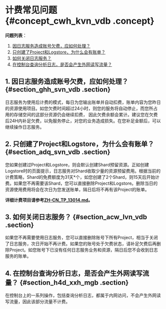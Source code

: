 # 计费常见问题 {#concept_cwh_kvn_vdb .concept}

**问题列表**：

1.  [因日志服务造成账号欠费，应如何处理？](#)
2.  [只创建了Project和Logstore，为什么会有账单？](#)
3.  [如何关闭日志服务？](#)
4.  [在控制台查询分析日志，是否会产生外网读写流量？](#)

## 1. 因日志服务造成账号欠费，应如何处理？ {#section_ghh_svn_vdb .section}

日志服务为使用后计费的模式，每日为您输出账单并自动扣费，账单内容为您昨日的资源使用项目。如您欠费时间超过24小时，则您的服务将自动停止，而您所占用的存储空间的这部分资源仍会继续扣费， 因此欠费余额会累计。建议您在欠费后24H内补足欠费，以免服务停止，对您的业务造成损失。在您补足金额后，可以继续操作日志服务。

## 2. 只创建了Project和Logstore，为什么会有账单？ {#section_adq_svn_vdb .section}

您如果创建过Project和Logstore，则会默认创建Shard预留资源。正如创建Logstore时的页面提示，日志服务对Shard收取少量的资源预留费用。根据当前的计费策略，Shard的免费额度为31天\*个，如您创建了2个Shard，则15天后开始计费。如果您不再需要该Shard，您可以直接删除Project和Logstore。删除当日的资源使用费用将会在次日为您发送账单，隔日后将不再有该Project的账单。

**详细计费项目请参考[ZH-CN\_TP\_13014.md](intl.zh-CN/产品定价/计费方式.md)。**

## 3. 如何关闭日志服务？ {#section_acw_lvn_vdb .section}

如果您不再需要使用日志服务，您可以直接删除账号下所有Project，相当于关闭了日志服务，次日开始不再计费。如果您的账号处于欠费状态，请补足欠费后再删除Project。如您账号下已没有任何日志服务业务和资源，隔日后您不会收到日志服务的账单。

## 4. 在控制台查询分析日志，是否会产生外网读写流量？ {#section_h4d_xxh_mgb .section}

在控制台上的一系列操作，包括查询分析日志，都属于内网访问，不会产生外网读写流量，因此该部分流量不计费。

